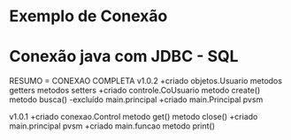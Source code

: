 # Exemplo de Conexão
# Conexão java com JDBC - SQL
RESUMO = CONEXAO COMPLETA
v1.0.2
  +criado objetos.Usuario
    metodos getters
    metodos setters
  +criado controle.CoUsuario
    metodo create()
    metodo busca()
  -excluído main.principal
  +criado main.Principal
    pvsm

v1.0.1
  +criado conexao.Control
    metodo get()
    metodo close()
  +criado main.principal
    pvsm
  +criado main.funcao
    metodo print()
